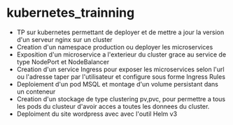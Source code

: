 # kubernetes_trainning

 - TP sur kubernetes permettant de deployer  et de mettre a jour la version d'un serveur nginx sur un cluster 
 - Creation d'un namespace production ou deployer les microservices
 - Exposition d'un microservice a l'exterieur du cluster grace au service de type NodePort et NodeBalancer
 - Creation d'un service Ingress pour exposer les microservices selon l'url ou l'adresse taper par l'utilisateur et configure sous forme Ingress Rules
 - Deploiement d'un pod MSQL et montage d'un volume persistant dans un conteneur
 - Creation d'un stockage de type clustering pv,pvc, pour permettre a tous les pods du clusteur d'avoir acces a toutes les donnees du cluster.
 - Deploiment du site wordpress avec  avec l'outil Helm v3
 
